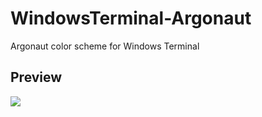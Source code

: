 # WindowsTerminal-Argonaut
Argonaut color scheme for Windows Terminal

## Preview

![](https://i.imgur.com/fvCZyNH.png)

